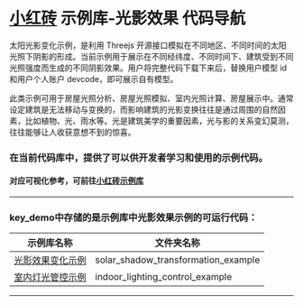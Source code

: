 # [小红砖](www.bos.xyz) 示例库-光影效果 代码导航


太阳光影变化示例，是利用 Threejs 开源接口模拟在不同地区、不同时间的太阳光照下阴影的形成。当前示例用于展示在不同经纬度、不同时间下、建筑受到不同光照强度而生成的不同阴影效果。用户将完整代码下载下来后，替换用户模型 id 和用户个人账户 devcode，即可展示自有模型。

此类示例可用于房屋光照分析、房屋光照模拟、室内光照计算、房屋展示中。通常设定建筑是无法移动与变换的，而影响建筑的光影变换往往是通过周围的自然因素，比如植物、光、雨水等。光是建筑美学的重要因素，光与影的关系变幻莫测，往往能够让人收获意想不到的惊喜。


### 在当前代码库中，提供了可以供开发者学习和使用的示例代码。  
#### 对应可视化参考，可前往[小红砖示例库](https://www.bos.xyz/examples/)

---

### key_demo中存储的是示例库中光影效果示例的可运行代码：

示例库名称 | 文件夹名称 
------------ | ------------- 
[光影效果变化示例](https://www.bos.xyz/examples/solar_shadow_transformation_example.html)| solar_shadow_transformation_example 
[室内灯光管控示例](https://www.bos.xyz/examples/indoor_lighting_control_example.html) | indoor_lighting_control_example

---
